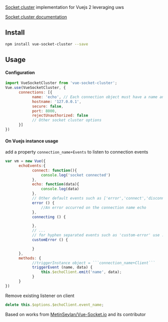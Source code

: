 [Socket cluster](http://socketcluster.io/#!/) implementation for Vuejs 2 leveraging uws

[Socket cluster documentation](http://socketcluster.io/#!/docs)

## Install

``` bash
npm install vue-socket-cluster --save
```

## Usage
#### Configuration
``` js
import VueSocketCluster from 'vue-socket-cluster';
Vue.use(VueSocketCluster, {
      connections: [{
            name: 'echo', // Each connection object must have a name and the name must be unique in the array
            hostname: '127.0.0.1',
            secure: false,
            port: 8000,
            rejectUnauthorized: false
            // Other socket cluster options
      }]
})
```

#### On Vuejs instance usage
add a property ```connection_name+Events``` to listen to connection events
``` js
var vm = new Vue({
      echoEvents:{
            connect: function(){
                console.log('socket connected')
            },
            echo: function(data){
                console.log(data)
            },
            // Other default events such as ['error','connect','disconnect','connectAbort','connecting', ...] as written on the documentation
            error () {
                //An error occurred on the connection name echo
            },
            connecting () {

            },
            // ...
            // for hyphen separated events such as 'custom-error' use ...
            customError () {

            }
      },
      methods: {
            //triggerInstance object = ```connection_name+Client```
            triggerEvent (name, data) {
                this.$echoClient.emit('name', data);
            }
      }
})
```


Remove existing listener on client
``` js
delete this.$options.$echoClient.event_name;
```

Based on works from [MetinSeylan/Vue-Socket.io](https://github.com/MetinSeylan/Vue-Socket.io) and its contributor
